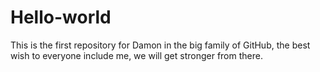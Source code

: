 # Hello-world
This is the first repository for Damon in the big family of GitHub, the best wish to everyone include me, we will get stronger from there.


